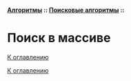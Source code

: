 **[Алгоритмы](../../README.md#algorithms) :: [Поисковые алгоритмы](../../README.md#algorithms-search) ::**
# Поиск в массиве

<!--

-->

[К оглавлению](../../README.md#algorithms-search)



[К оглавлению](../../README.md#algorithms-search)
